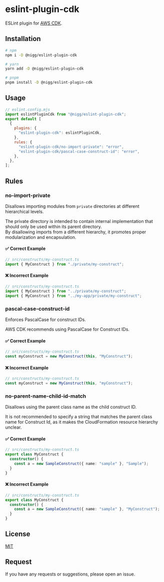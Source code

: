# eslint-plugin-cdk

ESLint plugin for [AWS CDK](https://github.com/aws/aws-cdk).

## Installation

```bash
# npm
npm i -D @nigg/eslint-plugin-cdk

# yarn
yarn add -D @nigg/eslint-plugin-cdk

# pnpm
pnpm install -D @nigg/eslint-plugin-cdk
```

## Usage

```js
// eslint.config.mjs
import eslintPluginCdk from "@nigg/eslint-plugin-cdk";
export default [
  {
    plugins: {
      "eslint-plugin-cdk": eslintPluginCdk,
    },
    rules: {
      "eslint-plugin-cdk/no-import-private": "error",
      "eslint-plugin-cdk/pascal-case-construct-id": "error",
    },
  },
];
```

## Rules

### no-import-private

Disallows importing modules from `private` directories at different hierarchical levels.

The private directory is intended to contain internal implementation that should only be used within its parent directory.  
By disallowing imports from a different hierarchy, it promotes proper modularization and encapsulation.

#### ✅ Correct Example

```ts
// src/constructs/my-construct.ts
import { MyConstruct } from "./private/my-construct";
```

#### ❌ Incorrect Example

```ts
// src/constructs/my-construct.ts
import { MyConstruct } from "../private/my-construct";
import { MyConstruct } from "../my-app/private/my-construct";
```

### pascal-case-construct-id

Enforces PascalCase for construct IDs.

AWS CDK recommends using PascalCase for Construct IDs.

#### ✅ Correct Example

```ts
// src/constructs/my-construct.ts
const myConstruct = new MyConstruct(this, "MyConstruct");
```

#### ❌ Incorrect Example

```ts
// src/constructs/my-construct.ts
const myConstruct = new MyConstruct(this, "myConstruct");
```

### no-parent-name-child-id-match

Disallows using the parent class name as the child construct ID.

It is not recommended to specify a string that matches the parent class name for Construct Id, as it makes the CloudFormation resource hierarchy unclear.

#### ✅ Correct Example

```ts
// src/constructs/my-construct.ts
export class MyConstruct {
  constructor() {
    const a = new SampleConstruct({ name: "sample" }, "Sample");
  }
}
```

#### ❌ Incorrect Example

```ts
// src/constructs/my-construct.ts
export class MyConstruct {
  constructor() {
    const a = new SampleConstruct({ name: "sample" }, "MyConstruct");
  }
}
```

## License

[MIT](./LICENSE)

## Request

If you have any requests or suggestions, please open an issue.
